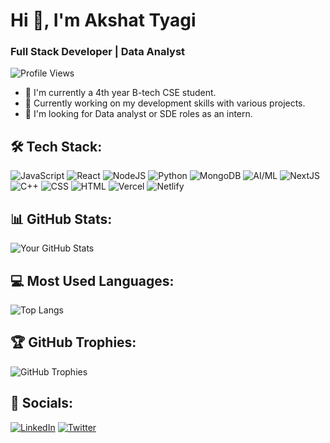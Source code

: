 # Hi 👋, I'm Akshat Tyagi
### Full Stack Developer | Data Analyst

![Profile Views](https://komarev.com/ghpvc/?username=Akshatt10&color=blue&style=flat)



- 🔭 I'm currently a 4th year B-tech CSE student.
- 🌱 Currently working on my development skills with various projects.
- 👯 I'm looking for Data analyst or SDE roles as an intern.

## 🛠️ Tech Stack:

![JavaScript](https://img.shields.io/badge/-JavaScript-black?style=for-the-badge&logo=javascript)
![React](https://img.shields.io/badge/-React-black?style=for-the-badge&logo=react)
![NodeJS](https://img.shields.io/badge/-NodeJS-black?style=for-the-badge&logo=node.js)
![Python](https://img.shields.io/badge/-Python-black?style=for-the-badge&logo=python)
![MongoDB](https://img.shields.io/badge/-MongoDB-black?style=for-the-badge&logo=mongodb)
![AI/ML](https://img.shields.io/badge/-AI/ML-black?style=for-the-badge&logo=machine-learning)
![NextJS](https://img.shields.io/badge/-NextJS-black?style=for-the-badge&logo=next.js)
![C++](https://img.shields.io/badge/-C++-black?style=for-the-badge&logo=c%2B%2B)
![CSS](https://img.shields.io/badge/-CSS-black?style=for-the-badge&logo=css3)
![HTML](https://img.shields.io/badge/-HTML-black?style=for-the-badge&logo=html5)
![Vercel](https://img.shields.io/badge/-Vercel-black?style=for-the-badge&logo=vercel)
![Netlify](https://img.shields.io/badge/-Netlify-black?style=for-the-badge&logo=netlify)

## 📊 GitHub Stats:
![Your GitHub Stats](https://github-readme-stats.vercel.app/api?username=Akshatt10&show_icons=true&theme=dark)

## 💻 Most Used Languages:
![Top Langs](https://github-readme-stats.vercel.app/api/top-langs/?username=Akshatt10&layout=compact&theme=dark&hide=jupyter%20notebook)

## 🏆 GitHub Trophies:
![GitHub Trophies](https://github-profile-trophy.vercel.app/?username=Akshatt10&theme=onedark)

## 🔗 Socials:
[![LinkedIn](https://img.shields.io/badge/LinkedIn-blue?style=for-the-badge&logo=linkedin)]([https://www.linkedin.com/in/YourUsername/](https://www.linkedin.com/in/akshat-tyagi-305a50223/))
[![Twitter](https://img.shields.io/badge/Twitter-blue?style=for-the-badge&logo=twitter)]([https://twitter.com/YourUsername](https://x.com/Akshat01T))
